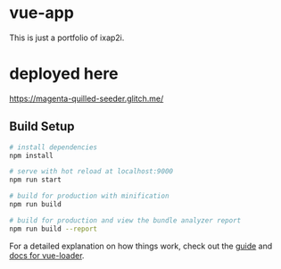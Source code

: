 # vue-app

This is just a portfolio of ixap2i.

# deployed here

https://magenta-quilled-seeder.glitch.me/

## Build Setup

``` bash
# install dependencies
npm install

# serve with hot reload at localhost:9000
npm run start

# build for production with minification
npm run build

# build for production and view the bundle analyzer report
npm run build --report
```

For a detailed explanation on how things work, check out the [guide](http://vuejs-templates.github.io/webpack/) and [docs for vue-loader](http://vuejs.github.io/vue-loader).
